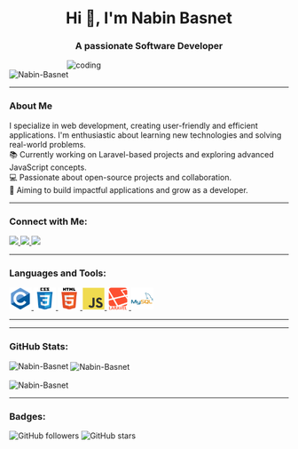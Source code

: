 <h1 align="center">Hi 👋, I'm Nabin Basnet</h1>
<h3 align="center">A passionate Software Developer</h3>

<img align="right" alt="coding" width="400" src="https://user-images.githubusercontent.com/55389276/140866485-8fb1c876-9a8f-4d6a-98dc-08c4981eaf70.gif">

<p align="left"> <img src="https://komarev.com/ghpvc/?username=Nabin-Basnet&label=Profile%20views&color=0e75b6&style=flat" alt="Nabin-Basnet" /> </p>

---

### About Me

I specialize in web development, creating user-friendly and efficient applications. I'm enthusiastic about learning new technologies and solving real-world problems.  
📚 Currently working on Laravel-based projects and exploring advanced JavaScript concepts.  
💻 Passionate about open-source projects and collaboration.  
🎯 Aiming to build impactful applications and grow as a developer.  

---

### Connect with Me:
<p align="left">
  <a href="https://github.com/Nabin-Basnet" target="_blank">
    <img src="https://img.icons8.com/ios-glyphs/30/github.png"/>
  </a>
  <a href="https://https://www.linkedin.com/in/nabin-basnet-866a76288/" target="_blank">
    <img src="https://img.icons8.com/ios-glyphs/30/linkedin.png"/>
  </a>
  <a href="https://twitter.com/Nabin-Basnet" target="_blank">
    <img src="https://img.icons8.com/ios-glyphs/30/twitter.png"/>
  </a>
</p>

---

### Languages and Tools:
<p align="left">
  <a href="https://www.cprogramming.com/" target="_blank" rel="noreferrer">
    <img src="https://raw.githubusercontent.com/devicons/devicon/master/icons/c/c-original.svg" alt="c" width="40" height="40"/>
  </a>
  <a href="https://www.w3schools.com/css/" target="_blank" rel="noreferrer">
    <img src="https://raw.githubusercontent.com/devicons/devicon/master/icons/css3/css3-original-wordmark.svg" alt="css3" width="40" height="40"/>
  </a>
  <a href="https://www.w3.org/html/" target="_blank" rel="noreferrer">
    <img src="https://raw.githubusercontent.com/devicons/devicon/master/icons/html5/html5-original-wordmark.svg" alt="html5" width="40" height="40"/>
  </a>
  <a href="https://www.javascript.com/" target="_blank" rel="noreferrer">
    <img src="https://raw.githubusercontent.com/devicons/devicon/master/icons/javascript/javascript-original.svg" alt="javascript" width="40" height="40"/>
  </a>
  <a href="https://laravel.com/" target="_blank" rel="noreferrer">
    <img src="https://raw.githubusercontent.com/devicons/devicon/master/icons/laravel/laravel-plain-wordmark.svg" alt="laravel" width="40" height="40"/>
  </a>
  <a href="https://www.mysql.com/" target="_blank" rel="noreferrer">
    <img src="https://raw.githubusercontent.com/devicons/devicon/master/icons/mysql/mysql-original-wordmark.svg" alt="mysql" width="40" height="40"/>
  </a>
</p>

---


---

### GitHub Stats:
<p>
  <img align="left" src="https://github-readme-stats.vercel.app/api/top-langs?username=Nabin-Basnet&show_icons=true&locale=en&layout=compact" alt="Nabin-Basnet" />
</p>

<p>
  &nbsp;<img align="center" src="https://github-readme-stats.vercel.app/api?username=Nabin-Basnet&show_icons=true&locale=en" alt="Nabin-Basnet" />
</p>

<p>
  <img align="center" src="https://github-readme-streak-stats.herokuapp.com/?user=Nabin-Basnet&" alt="Nabin-Basnet" />
</p>

---

### Badges:
![GitHub followers](https://img.shields.io/github/followers/Nabin-Basnet?label=Follow&style=social)
![GitHub stars](https://img.shields.io/github/stars/Nabin-Basnet?style=social)
